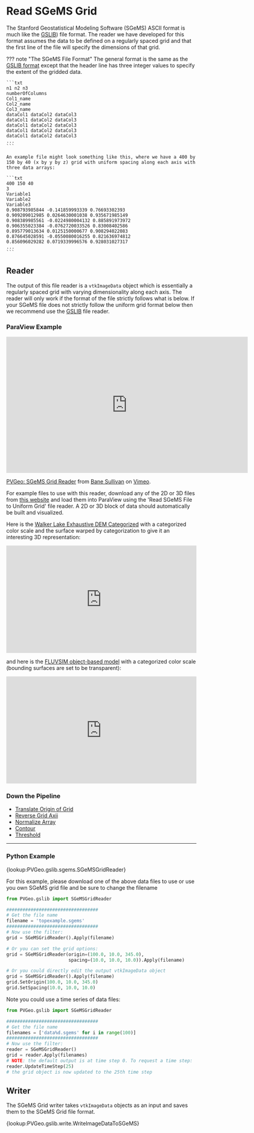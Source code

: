 # Read SGeMS Grid

The Stanford Geostatistical Modeling Software (SGeMS) ASCII format is much like the [GSLIB](gslib.md)) file format. The reader we have developed for this format assumes the data to be defined on a regularly spaced grid and that the first line of the file will specify the dimensions of that grid.

??? note "The SGeMS File Format"
    The general format is the same as the [GSLIB format](gslib.md) except that the header line has three integer values to specify the extent of the gridded data.

    ```txt
    n1 n2 n3
    numberOfColumns
    Col1_name
    Col2_name
    Col3_name
    dataCol1 dataCol2 dataCol3
    dataCol1 dataCol2 dataCol3
    dataCol1 dataCol2 dataCol3
    dataCol1 dataCol2 dataCol3
    dataCol1 dataCol2 dataCol3
    ...
    ```

    An example file might look something like this, where we have a 400 by 150 by 40 (x by y by z) grid with uniform spacing along each axis with three data arrays:

    ```txt
    400 150 40
    3
    Variable1
    Variable2
    Variable3
    0.908793985844 -0.141859993339 0.76693302393
    0.909209012985 0.0264630001038 0.935671985149
    0.908389985561 -0.0224980004132 0.885891973972
    0.906355023384 -0.0762720033526 0.83008402586
    0.895779013634 0.0125150000677 0.908294022083
    0.876645028591 -0.0550080016255 0.821636974812
    0.856096029282 0.0719339996576 0.928031027317
    ...
    ```

## Reader

The output of this file reader is a `vtkImageData` object which is essentially a regularly spaced grid with varying dimensionality along each axis. The reader will only work if the format of the file strictly follows what is below. If your SGeMS file does not strictly follow the uniform grid format below then we recommend use the [GSLIB](gslib.md) file reader.

### ParaView Example

<iframe src="https://player.vimeo.com/video/261083571" width="640" height="360" frameborder="0" webkitallowfullscreen mozallowfullscreen allowfullscreen></iframe>
<p><a href="https://vimeo.com/261083571">PVGeo: SGeMS Grid Reader</a> from <a href="https://vimeo.com/user82050125">Bane Sullivan</a> on <a href="https://vimeo.com">Vimeo</a>.</p>

For example files to use with this reader, download any of the 2D or 3D files from [this website](http://www.trainingimages.org/training-images-library.html) and load them into ParaView using the 'Read SGeMS File to Uniform Grid' file reader. A 2D or 3D block of data should automatically be built and visualized.

Here is the [Walker Lake Exhaustive DEM Categorized](http://www.trainingimages.org/uploads/3/4/0/5/3405352/a_wlreferencecat.zip) with a categorized color scale and the surface warped by categorization to give it an interesting 3D representation:

<div style="position: relative; padding-bottom: 56.25%; height: 0; overflow: hidden; max-width: 100%; height: auto;">
        <iframe src="http://viewer.pvgeo.org/?fileURL=https://dl.dropbox.com/s/abxnlro2skbjnyu/WL_cat.vtkjs?dl=0" frameborder="0" allowfullscreen style="position: absolute; top: 0; left: 0; width: 100%; height: 100%;"></iframe>
</div>

and here is the [FLUVSIM object-based model](http://www.trainingimages.org/uploads/3/4/0/5/3405352/ti_fluvsim_big_channels3d.zip) with a categorized color scale (bounding surfaces are set to be transparent):

<div style="position: relative; padding-bottom: 56.25%; height: 0; overflow: hidden; max-width: 100%; height: auto;">
        <iframe src="http://viewer.pvgeo.org/?fileURL=https://dl.dropbox.com/s/qnahdwedjwndo7t/fluvsim_channels.vtkjs?dl=0" frameborder="0" allowfullscreen style="position: absolute; top: 0; left: 0; width: 100%; height: 100%;"></iframe>
</div>


### Down the Pipeline

- [Translate Origin of Grid](../grids/translate-origin-of-grid.md)
- [Reverse Grid Axii](../grids/reverse-grid-axii.md)
- [Normalize Array](../filters-general/normalize-array.md)
- [Contour](https://www.paraview.org/Wiki/ParaView/Users_Guide/List_of_filters#Contour)
- [Threshold](https://www.paraview.org/Wiki/ParaView/Users_Guide/List_of_filters#Threshold)


------
### Python Example


{lookup:PVGeo.gslib.sgems.SGeMSGridReader}

For this example, please download one of the above data files to use or use you own SGeMS grid file and be sure to change the filename
```py
from PVGeo.gslib import SGeMSGridReader

##################################
# Get the file name
filename = 'topexample.sgems'
##################################
# Now use the filter:
grid = SGeMSGridReader().Apply(filename)
```

```py
# Or you can set the grid options:
grid = SGeMSGridReader(origin=(100.0, 10.0, 345.0),
                       spacing=(10.0, 10.0, 10.0)).Apply(filename)

```

```py
# Or you could directly edit the output vtkImageData object
grid = SGeMSGridReader().Apply(filename)
grid.SetOrigin(100.0, 10.0, 345.0)
grid.SetSpacing(10.0, 10.0, 10.0)

```

Note you could use a time series of data files:

```py
from PVGeo.gslib import SGeMSGridReader

##################################
# Get the file name
filenames = ['data%d.sgems' for i in range(100)]
##################################
# Now use the filter:
reader = SGeMSGridReader()
grid = reader.Apply(filenames)
# NOTE: the default output is at time step 0. To request a time step:
reader.UpdateTimeStep(25)
# the grid object is now updated to the 25th time step

```



## Writer

The SGeMS Grid writer takes `vtkImageData` objects as an input and saves them to the SGeMS Grid file format.

{lookup:PVGeo.gslib.write.WriteImageDataToSGeMS}
